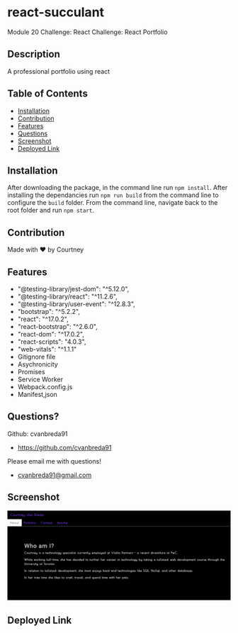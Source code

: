 # react-succulant
Module 20 Challenge: React Challenge: React Portfolio

## Description
A professional portfolio using react

## Table of Contents
* [Installation](#installation)
* [Contribution](#contribution)
* [Features](#features)
* [Questions](#questions)
* [Screenshot](#screenshot)
* [Deployed Link](#deployed-link)

## Installation
After downloading the package, in the command line run `npm install`.
After installing the dependancies  run `npm run build` from the command line to configure the `build` folder.
From the command line, navigate back to the root folder and run `npm start`.

## Contribution
Made with ❤️ by Courtney

## Features
* "@testing-library/jest-dom": "^5.12.0",
* "@testing-library/react": "^11.2.6",
* "@testing-library/user-event": "^12.8.3",
* "bootstrap": "^5.2.2",
* "react": "^17.0.2",
* "react-bootstrap": "^2.6.0",
* "react-dom": "^17.0.2",
* "react-scripts": "4.0.3",
* "web-vitals": "^1.1.1"
* Gitignore file
* Asychronicity
* Promises
* Service Worker
* Webpack.config.js
* Manifest,json

## Questions?
Github: cvanbreda91
* https://github.com/cvanbreda91

Please email me with questions!
* cvanbreda91@gmail.com

## Screenshot
![website-image](https://github.com/cvanbreda91/react-succulant/blob/main/src/assets/2022-11-17%20(1).png?raw=true)

## Deployed Link

